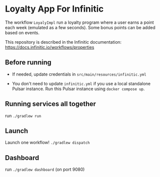 # Loyalty App For Infinitic

The workflow `LoyalyImpl` run a loyalty program where a user earns a point each week (emulated as a few seconds). 
Some bonus points can be added based on events.

This repository is described in the Infinitic documentation: https://docs.infinitic.io/workflows/properties

## Before running
- If needed, update credentials in `src/main/resources/infinitic.yml`

- You don't need to update `infinitic.yml` if you use a local standalone Pulsar instance. Run this Pulsar instance using `docker compose up`.

## Running services all together
run `./gradlew run`

## Launch
Launch one workflow! `./gradlew dispatch`

## Dashboard
run `./gradlew dashboard` (on port 9080)